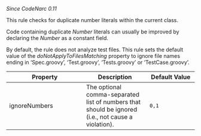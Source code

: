 *Since CodeNarc 0.11*

This rule checks for duplicate number literals within the current class.

Code containing duplicate *Number* literals can usually be improved by
declaring the *Number* as a constant field.

By default, the rule does not analyze test files. This rule sets the
default value of the *doNotApplyToFilesMatching* property to ignore file
names ending in ‘Spec.groovy’, ‘Test.groovy’, ‘Tests.groovy’ or
‘TestCase.groovy’.

<table>
<colgroup>
<col style="width: 40%" />
<col style="width: 33%" />
<col style="width: 25%" />
</colgroup>
<thead>
<tr class="header">
<th>Property</th>
<th>Description</th>
<th>Default Value</th>
</tr>
</thead>
<tbody>
<tr class="odd">
<td>ignoreNumbers</td>
<td>The optional comma-separated list of numbers that should be ignored (i.e., not cause a violation).</td>
<td><code>0,1</code></td>
</tr>
</tbody>
</table>
